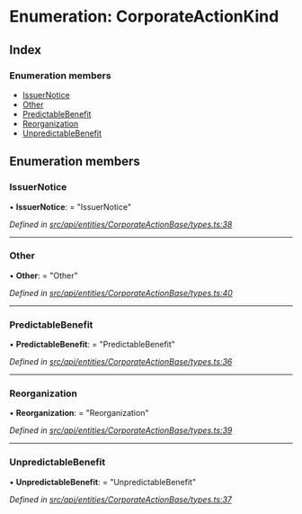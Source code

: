# Enumeration: CorporateActionKind

## Index

### Enumeration members

* [IssuerNotice](corporateactionkind.md#issuernotice)
* [Other](corporateactionkind.md#other)
* [PredictableBenefit](corporateactionkind.md#predictablebenefit)
* [Reorganization](corporateactionkind.md#reorganization)
* [UnpredictableBenefit](corporateactionkind.md#unpredictablebenefit)

## Enumeration members

###  IssuerNotice

• **IssuerNotice**: = "IssuerNotice"

*Defined in [src/api/entities/CorporateActionBase/types.ts:38](https://github.com/PolymeshAssociation/polymesh-sdk/blob/46845947/src/api/entities/CorporateActionBase/types.ts#L38)*

___

###  Other

• **Other**: = "Other"

*Defined in [src/api/entities/CorporateActionBase/types.ts:40](https://github.com/PolymeshAssociation/polymesh-sdk/blob/46845947/src/api/entities/CorporateActionBase/types.ts#L40)*

___

###  PredictableBenefit

• **PredictableBenefit**: = "PredictableBenefit"

*Defined in [src/api/entities/CorporateActionBase/types.ts:36](https://github.com/PolymeshAssociation/polymesh-sdk/blob/46845947/src/api/entities/CorporateActionBase/types.ts#L36)*

___

###  Reorganization

• **Reorganization**: = "Reorganization"

*Defined in [src/api/entities/CorporateActionBase/types.ts:39](https://github.com/PolymeshAssociation/polymesh-sdk/blob/46845947/src/api/entities/CorporateActionBase/types.ts#L39)*

___

###  UnpredictableBenefit

• **UnpredictableBenefit**: = "UnpredictableBenefit"

*Defined in [src/api/entities/CorporateActionBase/types.ts:37](https://github.com/PolymeshAssociation/polymesh-sdk/blob/46845947/src/api/entities/CorporateActionBase/types.ts#L37)*
